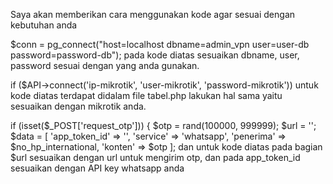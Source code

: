 Saya akan memberikan cara menggunakan kode agar sesuai dengan kebutuhan anda

$conn = pg_connect("host=localhost dbname=admin_vpn user=user-db password=password-db"); pada kode diatas sesuaikan dbname, user, password sesuai dengan yang anda gunakan.

if ($API->connect('ip-mikrotik', 'user-mikrotik', 'password-mikrotik')) untuk kode diatas terdapat didalam file tabel.php lakukan hal sama yaitu sesuaikan dengan mikrotik anda.

 if (isset($_POST['request_otp'])) {
            $otp = rand(100000, 999999);
            $url = '<url-untuk-mengirim-otp>';
            $data = [
                'app_token_id' => '<API-key-anda>',
                'service' => 'whatsapp',
                'penerima' => $no_hp_international,
                'konten' => $otp
            ];
dan untuk kode diatas pada bagian $url sesuaikan dengan url untuk mengirim otp, dan pada app_token_id sesuaikan dengan API key whatsapp anda
